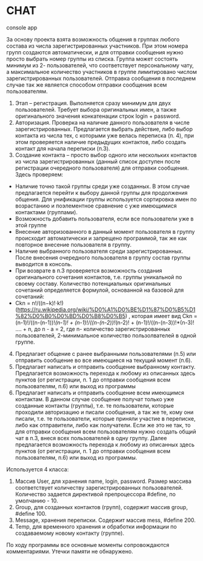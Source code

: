 # CHAT
console app

За основу проекта взята возможность общения в группах любого состава из числа зарегистрированных участников. При этом номера групп создаются автоматически, и для отправки сообщения нужно просто выбрать номер группы из списка.
Группа может состоять минимум из 2- пользователей, что соответствует персональному чату, а максимальное количество участников в группе лимитировано числом зарегистрированных пользователей. Отправка сообщения в последнем случае так же является способом отправки сообщения всем пользователям.
1.	Этап – регистрация.  Выполняется сразу минимум для двух пользователей. Требует выбора оригинальных имен, а также оригинального значения конкатенации строк login + password.
2.	Авторизация. Проверка на наличие данного пользователя в числе зарегистрированных. Предлагается выбрать действие, либо выбор контакта из числа тех, с которыми уже велась переписка (п. 4), при этом проверяется наличие предыдущих контактов, либо создать контакт для начала переписки (п.3). 
3.	Создание контакта – просто выбор одного или нескольких контактов из числа зарегистрированных (данный список доступен после регистрации очередного пользователя) для отправки сообщения.
Здесь проверяем:

-	Наличие точно такой группы среди уже созданных. В этом случае предлагается перейти к выбору данной группы для продолжения общения. Для унификации группы используется сортировка имен по возрастанию и поэлементное сравнение с уже имеющимися контактами (группами).
-	Возможность  добавить пользователя, если все пользователи уже в этой группе
-	Внесение авторизованного в данный момент пользователя в группу происходит автоматически и запрещено программой, так же как повторное внесение пользователя в группу.
-	Наличие выбранного пользователя среди зарегистрированных. После внесения очередного пользователя в группу состав группы выводится в консоль.
-	При возврате в п.3 проверяется возможность создания оригинального сочетания контактов, т.е. группы уникальной по своему составу. Количество потенциальных оригинальных сочетаний определяется формулой, основанной на базовой для сочетаний:
-	 Ckn = n!/((n−k)!⋅k!) (https://ru.wikipedia.org/wiki/%D0%A1%D0%BE%D1%87%D0%B5%D1%82%D0%B0%D0%BD%D0%B8%D0%B5) , которая имеет вид Сkn = (n-1)!/((n-(n-1))!*(n-1)! + (n-1)!/((n-(n-2))!*(n-2)! + (n-1)!/((n-(n-3))!*(n-3)! .... + n, до n - a = 2, где n- количество зарегистрированных пользователей, 2-минимальное количество пользолвателей в одной группе.
 
4.	 Предлагает общение с ранее выбранными пользователями (п.5) или отправить сообщение во все имеющиеся на текущий момент (п.6).
5.	Предлагает написать и отправить сообщение выбранному контакту. Предлагается возможность перехода к любому из описанных здесь пунктов (от регистрации, п. 1 до отправки сообщения всем пользователям, п.6) или выход из программы
6.	Предлагает написать и отправить сообщение всем имеющимся контактам. В данном случае сообщение получат только уже созданные контакты (группы), т.е. те пользователи, которые проходили авторизацию и писали сообщения, а так же те, кому они писали,
т.е.  те пользователи, которые приняли участие в переписке, либо как отправители, либо как получатели. Если же это не так, то для отправки сообщения всем пользователям нужно создать общий чат в п.3, внеся всех пользователей в одну группу.
Далее предлагается возможность перехода к любому из описанных здесь пунктов (от регистрации, п. 1 до отправки сообщения всем пользователям, п.6) или выход из программы.

Используется 4 класса:
1.	Массив User, для хранения name, login, password. Размер массива соответствует количеству зарегистрированных пользователей. Количество задается директивой препроцессора #define, по умолчанию - 10. 
2.	Group, для созданных контактов (групп), содержит массив group, #define 100. 
3.	Message, хранения переписки. Содержит массив mess, #define 200.
4.	Temp, для временного хранения и обработки информации по создаваемому новому контакту (группе).

По ходу программы все основные моменты сопровождаются комментариями.
Утечки памяти не обнаружено.


